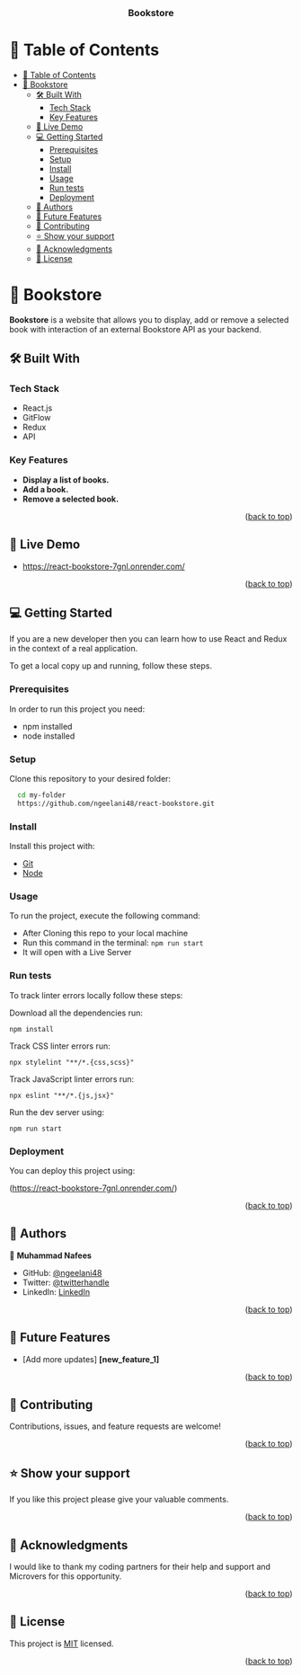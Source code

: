 <a name="readme-top"></a>
<div align="center">
  <br/>

  <h3><b>Bookstore</b></h3>

</div>


# 📗 Table of Contents

- [📗 Table of Contents](#-table-of-contents)
- [📖 Bookstore ](#-bookstore-)
  - [🛠 Built With ](#-built-with-)
    - [Tech Stack ](#tech-stack-)
    - [Key Features ](#key-features-)
  - [🚀 Live Demo ](#-live-demo-)
  - [💻 Getting Started ](#-getting-started-)
    - [Prerequisites](#prerequisites)
    - [Setup](#setup)
    - [Install](#install)
    - [Usage](#usage)
    - [Run tests](#run-tests)
    - [Deployment](#deployment)
  - [👥 Authors ](#-authors-)
  - [🔭 Future Features ](#-future-features-)
  - [🤝 Contributing ](#-contributing-)
  - [⭐️ Show your support ](#️-show-your-support-)
  - [🙏 Acknowledgments ](#-acknowledgments-)
  - [📝 License ](#-license-)


# 📖 Bookstore <a name="Bookstore: Project setup with React"></a>

**Bookstore**  is a website that allows you to display, add or remove a selected book with interaction of an external Bookstore API as your backend.

## 🛠 Built With <a name="Visual Studio Code"></a>

### Tech Stack <a name="JavaScript React"></a>

- React.js
- GitFlow
- Redux
- API


### Key Features <a name="key-features"></a>

- **Display a list of books.**
- **Add a book.**
- **Remove a selected book.**


<p align="right">(<a href="#readme-top">back to top</a>)</p>



## 🚀 Live Demo <a name="live-demo"></a>


- https://react-bookstore-7gnl.onrender.com/

<p align="right">(<a href="#readme-top">back to top</a>)</p>

## 💻 Getting Started <a name="getting-started"></a>

If you are a new developer then you can learn how to use React and Redux in the context of a real application.

To get a local copy up and running, follow these steps.

### Prerequisites

In order to run this project you need:

 - npm installed
 - node installed
 
### Setup

Clone this repository to your desired folder:

```sh
  cd my-folder
  https://github.com/ngeelani48/react-bookstore.git
```

### Install

Install this project with:

  -  [Git](https://git-scm.com/downloads)
  -  [Node](https://nodejs.org/en/download/)
### Usage

To run the project, execute the following command:
- After Cloning this repo to your local machine
- Run this command in the terminal: `npm run start` 
- It will open with a Live Server
### Run tests

To track linter errors locally follow these steps:  

Download all the dependencies run:
```
npm install
```
Track CSS linter errors run:
```
npx stylelint "**/*.{css,scss}"
```
Track JavaScript linter errors run:
```
npx eslint "**/*.{js,jsx}"
```
Run the dev server using:
```
npm run start
```


### Deployment

You can deploy this project using:

(https://react-bookstore-7gnl.onrender.com/)

<p align="right">(<a href="#readme-top">back to top</a>)</p>

## 👥 Authors <a name="authors"></a>


👤 **Muhammad Nafees**

- GitHub: [@ngeelani48](https://github.com/ngeelani48)
- Twitter: [@twitterhandle](https://twitter.com/ngeelani48)
- LinkedIn: [LinkedIn](https://www.linkedin.com/in/ngeelani/)



<p align="right">(<a href="#readme-top">back to top</a>)</p>

## 🔭 Future Features <a name="future-features"></a>

- [Add more updates] **[new_feature_1]**

<p align="right">(<a href="#readme-top">back to top</a>)</p>

## 🤝 Contributing <a name="contributing"></a>

Contributions, issues, and feature requests are welcome!

<p align="right">(<a href="#readme-top">back to top</a>)</p>

## ⭐️ Show your support <a name="support"></a>

If you like this project please give your valuable comments.

<p align="right">(<a href="#readme-top">back to top</a>)</p>

## 🙏 Acknowledgments <a name="acknowledgements"></a>

I would like to thank my coding partners for their help and support and Microvers for this opportunity.

<p align="right">(<a href="#readme-top">back to top</a>)</p>

## 📝 License <a name="license"></a>

This project is [MIT](./LICENSE) licensed.

<p align="right">(<a href="#readme-top">back to top</a>)</p>
